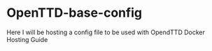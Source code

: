 # OpenTTD-base-config
Here I will be hosting a config file to be used with OpendTTD Docker Hosting Guide
